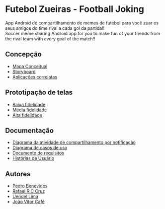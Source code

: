 # Futebol Zueiras - Football Joking

App Android de compartilhamento de memes de futebol para você zuar os seus amigos do time rival a cada gol da partida!!
<br/>
Soccer meme sharing Android app for you to make fun of your friends from the rival team with every goal of the match!!

## Concepção
* [Mapa Conceitual](https://imgur.com/a/VPmzP5f)
* [Storyboard](https://imgur.com/a/Fesjogy)
* [Aplicações correlatas](https://docs.google.com/presentation/d/1RelRTW49piNB7Ez75spy0gGRn96I3R6eQpXUIHVjg4Y/edit#slide=id.p)

## Prototipação de telas
* [Baixa fidelidade](https://docs.google.com/presentation/d/1yKzLrIjuqvYgi8Ny8LrA5lF0C0VGeMYnWVSjTcH8eRI/edit#slide=id.p)
* [Média fidelidade](https://www.figma.com/file/V75tTw6nX9sU5byttcgZBi/Mediun-Fidelity-Prototype?type=design&node-id=0-1&t=qOqQ3x6Gk41JujMU-0)
* [Alta fidelidade](https://www.figma.com/file/c8Plk8EITzjY2Ok69dM86M/FUTEBOL-ZUERAS?type=design&node-id=0-1&t=FWalZ2MI8oLs9fBa-0)

## Documentação
* [Diagrama da atividade de compartilhamento por notificação](https://drive.google.com/file/d/1e_Ju4j1v9hsSua_z_enNcM5pS77eMgIz/view?usp=sharing)
* [Diagrama de casos de uso](https://drive.google.com/file/d/15PdondUtbGj40jnbhlsGDkOoIQm4m910/view?usp=sharing)
* [Documento de requisitos](https://docs.google.com/document/d/1FZLLL1sCV2t2WJxkls6SG9Fuvc4Y_QB6A2oi8dETwjM/edit?usp=sharing)
* [Histórias de Usuário](https://docs.google.com/document/d/1NfhzY0O-PYcWzn9kDnYcIbww3EWNI-AeV6ZrTfeWxvE/edit?usp=sharing)

## Autores
* [Pedro Benevides](https://github.com/Pedro-Benevides)
* [Rafael R C Cruz](https://github.com/ookamyabyss)
* [Uendel Lima](https://github.com/unleed-l)
* [João Vitor Café](https://github.com/JoaoVitorCafe)
